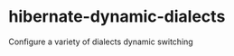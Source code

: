 hibernate-dynamic-dialects
==========================

Configure a variety of dialects dynamic switching

